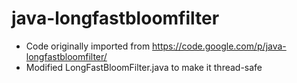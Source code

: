# java-longfastbloomfilter

- Code originally imported from https://code.google.com/p/java-longfastbloomfilter/
- Modified LongFastBloomFilter.java to make it thread-safe
